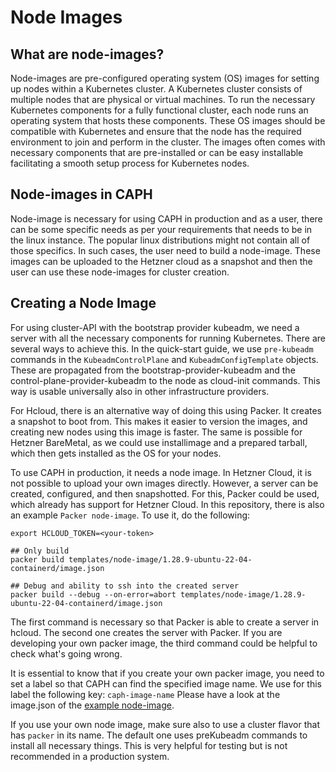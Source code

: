 # Node Images

## What are node-images?

Node-images are pre-configured operating system (OS) images for setting up nodes within a Kubernetes cluster. A Kubernetes cluster consists of multiple nodes that are physical or virtual machines. To run the necessary Kubernetes components for a fully functional cluster, each node runs an operating system that hosts these components. These OS images should be compatible with Kubernetes and ensure that the node has the required environment to join and perform in the cluster. The images often comes with necessary components that are pre-installed or can be easy installable facilitating a smooth setup process for Kubernetes nodes.

## Node-images in CAPH

Node-image is necessary for using CAPH in production and as a user, there can be some specific needs as per your requirements that needs to be in the linux instance. The popular linux distributions might not contain all of those specifics. In such cases, the user need to build a node-image. These images can be uploaded to the Hetzner cloud as a snapshot and then the user can use these node-images for cluster creation.

## Creating a Node Image

For using cluster-API with the bootstrap provider kubeadm, we need a server with all the necessary components for running Kubernetes.
There are several ways to achieve this. In the quick-start guide, we use `pre-kubeadm` commands in the `KubeadmControlPlane` and `KubeadmConfigTemplate` objects. These are propagated from the bootstrap-provider-kubeadm and the control-plane-provider-kubeadm to the node as cloud-init commands. This way is usable universally also in other infrastructure providers.

For Hcloud, there is an alternative way of doing this using Packer. It creates a snapshot to boot from. This makes it easier to version the images, and creating new nodes using this image is faster. The same is possible for Hetzner BareMetal, as we could use installimage and a prepared tarball, which then gets installed as the OS for your nodes.

To use CAPH in production, it needs a node image. In Hetzner Cloud, it is not possible to upload your own images directly. However, a server can be created, configured, and then snapshotted.
For this, Packer could be used, which already has support for Hetzner Cloud.
In this repository, there is also an example `Packer node-image`. To use it, do the following:

```shell
export HCLOUD_TOKEN=<your-token>

## Only build
packer build templates/node-image/1.28.9-ubuntu-22-04-containerd/image.json

## Debug and ability to ssh into the created server
packer build --debug --on-error=abort templates/node-image/1.28.9-ubuntu-22-04-containerd/image.json
```

The first command is necessary so that Packer is able to create a server in hcloud.
The second one creates the server with Packer. If you are developing your own packer image, the third command could be helpful to check what's going wrong.

It is essential to know that if you create your own packer image, you need to set a label so that CAPH can find the specified image name. We use for this label the following key: `caph-image-name`
Please have a look at the image.json of the [example node-image](https://github.com/syself/cluster-api-provider-hetzner/blob/main/templates/node-image/1.28.9-ubuntu-22-04-containerd/image.json).

If you use your own node image, make sure also to use a cluster flavor that has `packer` in its name. The default one uses preKubeadm commands to install all necessary things. This is very helpful for testing but is not recommended in a production system.
